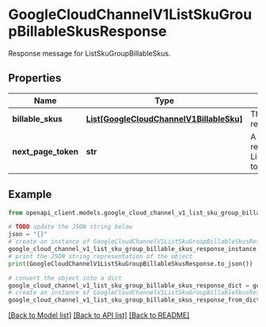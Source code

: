 # GoogleCloudChannelV1ListSkuGroupBillableSkusResponse

Response message for ListSkuGroupBillableSkus.

## Properties

Name | Type | Description | Notes
------------ | ------------- | ------------- | -------------
**billable_skus** | [**List[GoogleCloudChannelV1BillableSku]**](GoogleCloudChannelV1BillableSku.md) | The list of billable SKUs in the requested SKU group. | [optional] 
**next_page_token** | **str** | A token to retrieve the next page of results. Pass to ListSkuGroupBillableSkus.page_token to obtain that page. | [optional] 

## Example

```python
from openapi_client.models.google_cloud_channel_v1_list_sku_group_billable_skus_response import GoogleCloudChannelV1ListSkuGroupBillableSkusResponse

# TODO update the JSON string below
json = "{}"
# create an instance of GoogleCloudChannelV1ListSkuGroupBillableSkusResponse from a JSON string
google_cloud_channel_v1_list_sku_group_billable_skus_response_instance = GoogleCloudChannelV1ListSkuGroupBillableSkusResponse.from_json(json)
# print the JSON string representation of the object
print(GoogleCloudChannelV1ListSkuGroupBillableSkusResponse.to_json())

# convert the object into a dict
google_cloud_channel_v1_list_sku_group_billable_skus_response_dict = google_cloud_channel_v1_list_sku_group_billable_skus_response_instance.to_dict()
# create an instance of GoogleCloudChannelV1ListSkuGroupBillableSkusResponse from a dict
google_cloud_channel_v1_list_sku_group_billable_skus_response_from_dict = GoogleCloudChannelV1ListSkuGroupBillableSkusResponse.from_dict(google_cloud_channel_v1_list_sku_group_billable_skus_response_dict)
```
[[Back to Model list]](../README.md#documentation-for-models) [[Back to API list]](../README.md#documentation-for-api-endpoints) [[Back to README]](../README.md)


